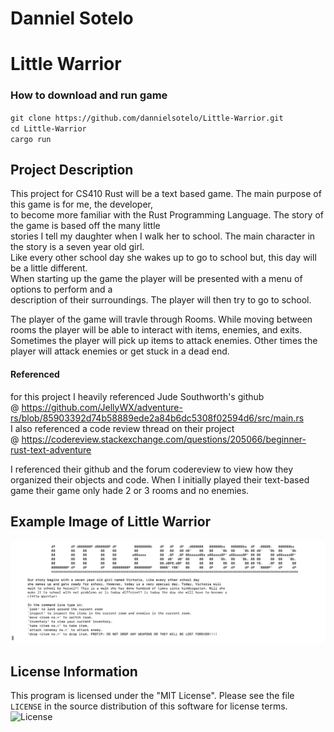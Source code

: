 # Danniel Sotelo

# Little Warrior

### How to download and run game
`git clone https://github.com/dannielsotelo/Little-Warrior.git`  
`cd Little-Warrior`  
`cargo run`  

## Project Description
  
  This project for CS410 Rust will be a text based game. The main purpose of this game is for me, the developer,  
  to become more familiar with the Rust Programming Language. The story of the game is based off the many little  
  stories I tell my daughter when I walk her to school. The main character in the story is a seven year old girl.  
  Like every other school day she wakes up to go to school but, this day will be a little different.  
  When starting up the game the player will be presented with a menu of options to perform and a  
  description of their surroundings. The player will then try to go to school.

  The player of the game will travle through Rooms. While moving between rooms the player will be able to interact
  with items, enemies, and exits. Sometimes the player will pick up items to attack enemies. Other times the player
  will attack enemies or get stuck in a dead end.

#### Referenced

  for this project I heavily referenced Jude Southworth's github  
  @ https://github.com/JellyWX/adventure-rs/blob/85903392d74b58889ede2a84b6dc5308f02594d6/src/main.rs  
  I also referenced a code review thread on their project   
  @ https://codereview.stackexchange.com/questions/205066/beginner-rust-text-adventure 

  I referenced their github and the forum codereview to view how they organized their objects and code. When
  I initially played their text-based game their game only hade 2 or 3 rooms and no enemies.


## Example Image of Little Warrior
![Example](images/Example.png)

## License Information

This program is licensed under the "MIT License".  Please
see the file `LICENSE` in the source distribution of this
software for license terms.
![License](LICENSE)
